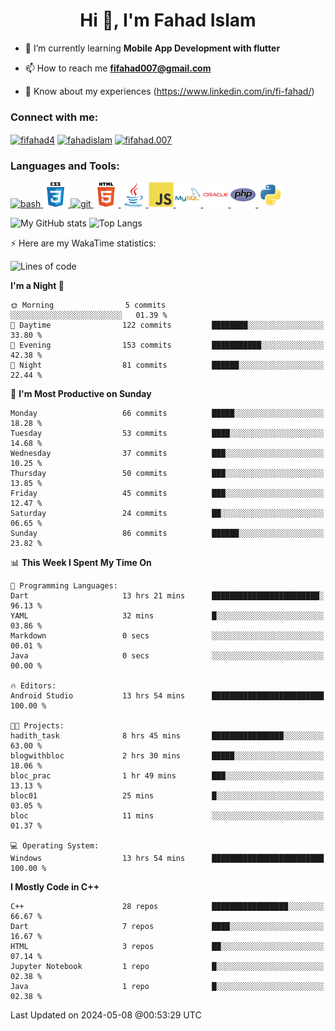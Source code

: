 <h1 align="center">Hi 👋, I'm Fahad Islam</h1>


- 🌱 I’m currently learning **Mobile App Development with flutter**

- 📫 How to reach me **fifahad007@gmail.com**

- 📄 Know about my experiences (https://www.linkedin.com/in/fi-fahad/)

<h3 align="left">Connect with me:</h3>
<p align="left">
<a href="https://twitter.com/fifahad4" target="blank"><img align="center" src="https://raw.githubusercontent.com/rahuldkjain/github-profile-readme-generator/master/src/images/icons/Social/twitter.svg" alt="fifahad4" height="30" width="40" /></a>
<a href="https://www.linkedin.com/in/fi-fahad/" target="blank"><img align="center" src="https://raw.githubusercontent.com/rahuldkjain/github-profile-readme-generator/master/src/images/icons/Social/linked-in-alt.svg" alt="fahadislam" height="30" width="40" /></a>
<a href="https://fb.com/fifahad.007" target="blank"><img align="center" src="https://raw.githubusercontent.com/rahuldkjain/github-profile-readme-generator/master/src/images/icons/Social/facebook.svg" alt="fifahad.007" height="30" width="40" /></a>
</p>

<h3 align="left">Languages and Tools:</h3>
<p align="left"> <a href="https://www.gnu.org/software/bash/" target="_blank" rel="noreferrer"> <img src="https://www.vectorlogo.zone/logos/gnu_bash/gnu_bash-icon.svg" alt="bash" width="40" height="40"/> </a> <a href="https://www.w3schools.com/css/" target="_blank" rel="noreferrer"> <img src="https://raw.githubusercontent.com/devicons/devicon/master/icons/css3/css3-original-wordmark.svg" alt="css3" width="40" height="40"/> </a> <a href="https://git-scm.com/" target="_blank" rel="noreferrer"> <img src="https://www.vectorlogo.zone/logos/git-scm/git-scm-icon.svg" alt="git" width="40" height="40"/> </a> <a href="https://www.w3.org/html/" target="_blank" rel="noreferrer"> <img src="https://raw.githubusercontent.com/devicons/devicon/master/icons/html5/html5-original-wordmark.svg" alt="html5" width="40" height="40"/> </a> <a href="https://www.java.com" target="_blank" rel="noreferrer"> <img src="https://raw.githubusercontent.com/devicons/devicon/master/icons/java/java-original.svg" alt="java" width="40" height="40"/> </a> <a href="https://developer.mozilla.org/en-US/docs/Web/JavaScript" target="_blank" rel="noreferrer"> <img src="https://raw.githubusercontent.com/devicons/devicon/master/icons/javascript/javascript-original.svg" alt="javascript" width="40" height="40"/> </a> <a href="https://www.mysql.com/" target="_blank" rel="noreferrer"> <img src="https://raw.githubusercontent.com/devicons/devicon/master/icons/mysql/mysql-original-wordmark.svg" alt="mysql" width="40" height="40"/> </a> <a href="https://www.oracle.com/" target="_blank" rel="noreferrer"> <img src="https://raw.githubusercontent.com/devicons/devicon/master/icons/oracle/oracle-original.svg" alt="oracle" width="40" height="40"/> </a> <a href="https://www.php.net" target="_blank" rel="noreferrer"> <img src="https://raw.githubusercontent.com/devicons/devicon/master/icons/php/php-original.svg" alt="php" width="40" height="40"/> </a> <a href="https://www.python.org" target="_blank" rel="noreferrer"> <img src="https://raw.githubusercontent.com/devicons/devicon/master/icons/python/python-original.svg" alt="python" width="40" height="40"/> </a> </p>

![My GitHub stats](https://github-readme-stats.vercel.app/api?username=Fahaddada47&show_icons=true&theme=radical)
![Top Langs](https://github-readme-stats.vercel.app/api/top-langs/?username=Fahaddada47&layout=donut)


⚡ Here are my WakaTime statistics:

<!--START_SECTION:waka-->
![Lines of code](https://img.shields.io/badge/From%20Hello%20World%20I%27ve%20Written-478.6%20thousand%20lines%20of%20code-blue)

**I'm a Night 🦉** 

```text
🌞 Morning                5 commits           ░░░░░░░░░░░░░░░░░░░░░░░░░   01.39 % 
🌆 Daytime                122 commits         ████████░░░░░░░░░░░░░░░░░   33.80 % 
🌃 Evening                153 commits         ███████████░░░░░░░░░░░░░░   42.38 % 
🌙 Night                  81 commits          ██████░░░░░░░░░░░░░░░░░░░   22.44 % 
```
📅 **I'm Most Productive on Sunday** 

```text
Monday                   66 commits          █████░░░░░░░░░░░░░░░░░░░░   18.28 % 
Tuesday                  53 commits          ████░░░░░░░░░░░░░░░░░░░░░   14.68 % 
Wednesday                37 commits          ███░░░░░░░░░░░░░░░░░░░░░░   10.25 % 
Thursday                 50 commits          ███░░░░░░░░░░░░░░░░░░░░░░   13.85 % 
Friday                   45 commits          ███░░░░░░░░░░░░░░░░░░░░░░   12.47 % 
Saturday                 24 commits          ██░░░░░░░░░░░░░░░░░░░░░░░   06.65 % 
Sunday                   86 commits          ██████░░░░░░░░░░░░░░░░░░░   23.82 % 
```


📊 **This Week I Spent My Time On** 

```text
💬 Programming Languages: 
Dart                     13 hrs 21 mins      ████████████████████████░   96.13 % 
YAML                     32 mins             █░░░░░░░░░░░░░░░░░░░░░░░░   03.86 % 
Markdown                 0 secs              ░░░░░░░░░░░░░░░░░░░░░░░░░   00.01 % 
Java                     0 secs              ░░░░░░░░░░░░░░░░░░░░░░░░░   00.00 % 

🔥 Editors: 
Android Studio           13 hrs 54 mins      █████████████████████████   100.00 % 

🐱‍💻 Projects: 
hadith_task              8 hrs 45 mins       ████████████████░░░░░░░░░   63.00 % 
blogwithbloc             2 hrs 30 mins       █████░░░░░░░░░░░░░░░░░░░░   18.06 % 
bloc_prac                1 hr 49 mins        ███░░░░░░░░░░░░░░░░░░░░░░   13.13 % 
bloc01                   25 mins             █░░░░░░░░░░░░░░░░░░░░░░░░   03.05 % 
bloc                     11 mins             ░░░░░░░░░░░░░░░░░░░░░░░░░   01.37 % 

💻 Operating System: 
Windows                  13 hrs 54 mins      █████████████████████████   100.00 % 
```

**I Mostly Code in C++** 

```text
C++                      28 repos            █████████████████░░░░░░░░   66.67 % 
Dart                     7 repos             ████░░░░░░░░░░░░░░░░░░░░░   16.67 % 
HTML                     3 repos             ██░░░░░░░░░░░░░░░░░░░░░░░   07.14 % 
Jupyter Notebook         1 repo              █░░░░░░░░░░░░░░░░░░░░░░░░   02.38 % 
Java                     1 repo              █░░░░░░░░░░░░░░░░░░░░░░░░   02.38 % 
```




 Last Updated on 2024-05-08 @00:53:29 UTC
<!--END_SECTION:waka-->
